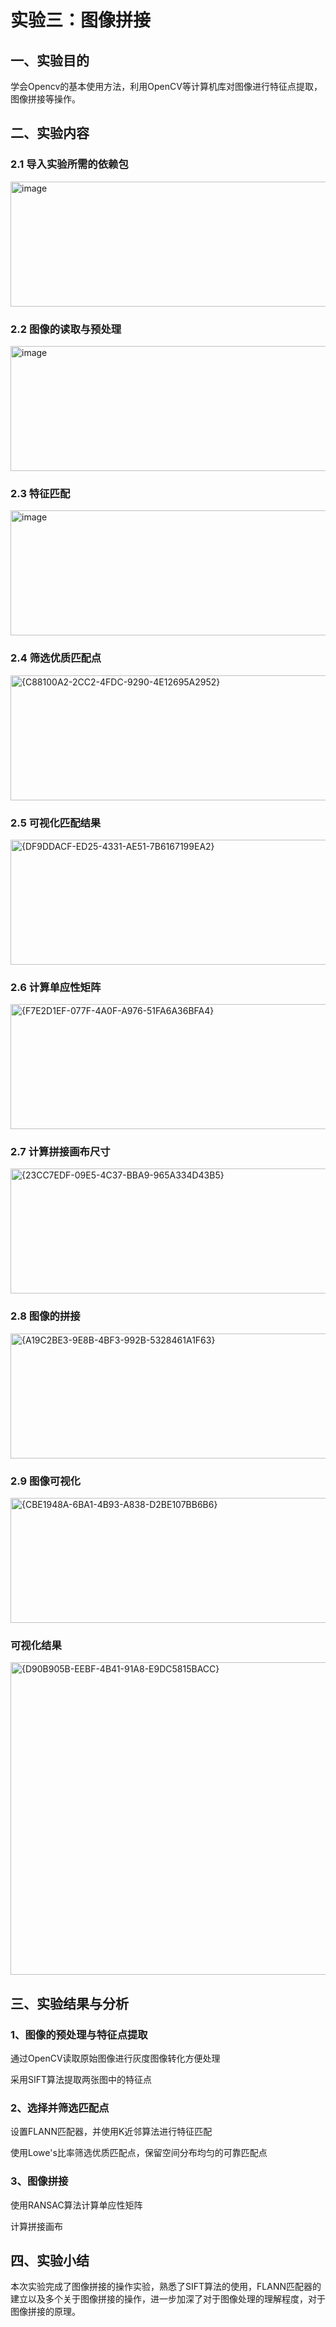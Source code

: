 # 实验三：图像拼接

## 一、实验目的
学会Opencv的基本使用方法，利用OpenCV等计算机库对图像进行特征点提取，图像拼接等操作。

## 二、实验内容
### 2.1 导入实验所需的依赖包
<div align="left"><img width="800" height="200" alt="image" src="https://github.com/user-attachments/assets/5e0dab4c-1fcf-4fbe-9e57-9719606cdc1e" /><div>

### 2.2 图像的读取与预处理
<div align="left"><img width="800" height="200" alt="image" src="https://github.com/user-attachments/assets/095e6e3d-493c-4fe7-ad8f-7b1cd082e476" /><div>

### 2.3 特征匹配
<div align="left"><img width="800" height="200" alt="image" src="https://github.com/user-attachments/assets/b2bd6e49-0519-4a82-85fb-860143111f3d" />
<div>

### 2.4 筛选优质匹配点
<div align="left"><img width="800" height="200" alt="{C88100A2-2CC2-4FDC-9290-4E12695A2952}" src="https://github.com/user-attachments/assets/d617d665-fb78-4ee0-8a13-358cea960bd2" />
<div>

### 2.5 可视化匹配结果
<div align="left"><img width="800" height="200" alt="{DF9DDACF-ED25-4331-AE51-7B6167199EA2}" src="https://github.com/user-attachments/assets/26543aa1-dfb9-4ffc-9665-2348a5927995" />
<div>

### 2.6 计算单应性矩阵
<div align="left"><img width="800" height="200" alt="{F7E2D1EF-077F-4A0F-A976-51FA6A36BFA4}" src="https://github.com/user-attachments/assets/6b5bb380-69e8-46ea-8749-38f2e81cde67" />
<div>

### 2.7 计算拼接画布尺寸
<div align="left"><img width="800" height="200" alt="{23CC7EDF-09E5-4C37-BBA9-965A334D43B5}" src="https://github.com/user-attachments/assets/c0612d0c-7057-483f-ab37-dce29ba35bbf" />
<div>

### 2.8 图像的拼接
<div align="left"><img width="800" height="200" alt="{A19C2BE3-9E8B-4BF3-992B-5328461A1F63}" src="https://github.com/user-attachments/assets/ff771232-8f69-4342-b294-7cac04126465" />
<div>
  
### 2.9 图像可视化  
<div align="left"><img width="800" height="200" alt="{CBE1948A-6BA1-4B93-A838-D2BE107BB6B6}" src="https://github.com/user-attachments/assets/8afcf90f-6371-43cb-b318-691317e81204" />
<div>
  
### 可视化结果
<div align="left"><img width="800" height="500" alt="{D90B905B-EEBF-4B41-91A8-E9DC5815BACC}" src="https://github.com/user-attachments/assets/0d4ee044-fd92-4c31-bd42-269c2547ccc7" />
<div>

## 三、实验结果与分析

### 1、图像的预处理与特征点提取
通过OpenCV读取原始图像进行灰度图像转化方便处理

采用SIFT算法提取两张图中的特征点

### 2、选择并筛选匹配点 
设置FLANN匹配器，并使用K近邻算法进行特征匹配

使用Lowe's比率筛选优质匹配点，保留空间分布均匀的可靠匹配点

### 3、图像拼接
使用RANSAC算法计算单应性矩阵

计算拼接画布

## 四、实验小结
本次实验完成了图像拼接的操作实验，熟悉了SIFT算法的使用，FLANN匹配器的建立以及多个关于图像拼接的操作，进一步加深了对于图像处理的理解程度，对于图像拼接的原理。
<div align="left"><div>
<div align="left"><div>
